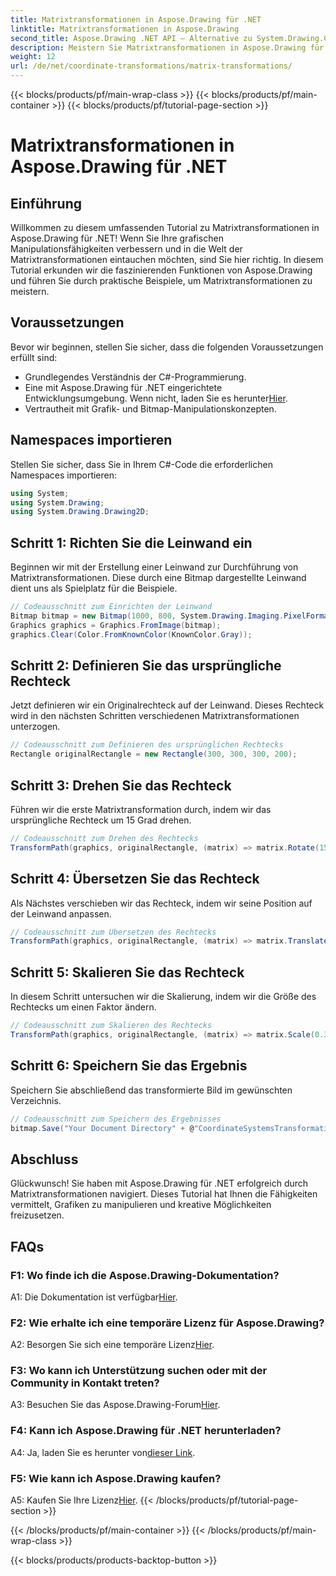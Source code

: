```yaml
---
title: Matrixtransformationen in Aspose.Drawing für .NET
linktitle: Matrixtransformationen in Aspose.Drawing
second_title: Aspose.Drawing .NET API – Alternative zu System.Drawing.Common
description: Meistern Sie Matrixtransformationen in Aspose.Drawing für .NET mit dieser Schritt-für-Schritt-Anleitung.
weight: 12
url: /de/net/coordinate-transformations/matrix-transformations/
---
```


{{< blocks/products/pf/main-wrap-class >}}
{{< blocks/products/pf/main-container >}}
{{< blocks/products/pf/tutorial-page-section >}}

# Matrixtransformationen in Aspose.Drawing für .NET

## Einführung

Willkommen zu diesem umfassenden Tutorial zu Matrixtransformationen in Aspose.Drawing für .NET! Wenn Sie Ihre grafischen Manipulationsfähigkeiten verbessern und in die Welt der Matrixtransformationen eintauchen möchten, sind Sie hier richtig. In diesem Tutorial erkunden wir die faszinierenden Funktionen von Aspose.Drawing und führen Sie durch praktische Beispiele, um Matrixtransformationen zu meistern.

## Voraussetzungen

Bevor wir beginnen, stellen Sie sicher, dass die folgenden Voraussetzungen erfüllt sind:

- Grundlegendes Verständnis der C#-Programmierung.
-  Eine mit Aspose.Drawing für .NET eingerichtete Entwicklungsumgebung. Wenn nicht, laden Sie es herunter[Hier](https://releases.aspose.com/drawing/net/).
- Vertrautheit mit Grafik- und Bitmap-Manipulationskonzepten.

## Namespaces importieren

Stellen Sie sicher, dass Sie in Ihrem C#-Code die erforderlichen Namespaces importieren:

```csharp
using System;
using System.Drawing;
using System.Drawing.Drawing2D;
```

## Schritt 1: Richten Sie die Leinwand ein

Beginnen wir mit der Erstellung einer Leinwand zur Durchführung von Matrixtransformationen. Diese durch eine Bitmap dargestellte Leinwand dient uns als Spielplatz für die Beispiele.

```csharp
// Codeausschnitt zum Einrichten der Leinwand
Bitmap bitmap = new Bitmap(1000, 800, System.Drawing.Imaging.PixelFormat.Format32bppPArgb);
Graphics graphics = Graphics.FromImage(bitmap);
graphics.Clear(Color.FromKnownColor(KnownColor.Gray));
```

## Schritt 2: Definieren Sie das ursprüngliche Rechteck

Jetzt definieren wir ein Originalrechteck auf der Leinwand. Dieses Rechteck wird in den nächsten Schritten verschiedenen Matrixtransformationen unterzogen.

```csharp
// Codeausschnitt zum Definieren des ursprünglichen Rechtecks
Rectangle originalRectangle = new Rectangle(300, 300, 300, 200);
```

## Schritt 3: Drehen Sie das Rechteck

Führen wir die erste Matrixtransformation durch, indem wir das ursprüngliche Rechteck um 15 Grad drehen.

```csharp
// Codeausschnitt zum Drehen des Rechtecks
TransformPath(graphics, originalRectangle, (matrix) => matrix.Rotate(15.0f));
```

## Schritt 4: Übersetzen Sie das Rechteck

Als Nächstes verschieben wir das Rechteck, indem wir seine Position auf der Leinwand anpassen.

```csharp
// Codeausschnitt zum Übersetzen des Rechtecks
TransformPath(graphics, originalRectangle, (matrix) => matrix.Translate(-250, -250));
```

## Schritt 5: Skalieren Sie das Rechteck

In diesem Schritt untersuchen wir die Skalierung, indem wir die Größe des Rechtecks um einen Faktor ändern.

```csharp
// Codeausschnitt zum Skalieren des Rechtecks
TransformPath(graphics, originalRectangle, (matrix) => matrix.Scale(0.3f, 0.3f));
```

## Schritt 6: Speichern Sie das Ergebnis

Speichern Sie abschließend das transformierte Bild im gewünschten Verzeichnis.

```csharp
// Codeausschnitt zum Speichern des Ergebnisses
bitmap.Save("Your Document Directory" + @"CoordinateSystemsTransformations\MatrixTransformations_out.png");
```

## Abschluss

Glückwunsch! Sie haben mit Aspose.Drawing für .NET erfolgreich durch Matrixtransformationen navigiert. Dieses Tutorial hat Ihnen die Fähigkeiten vermittelt, Grafiken zu manipulieren und kreative Möglichkeiten freizusetzen.

## FAQs

### F1: Wo finde ich die Aspose.Drawing-Dokumentation?

 A1: Die Dokumentation ist verfügbar[Hier](https://reference.aspose.com/drawing/net/).

### F2: Wie erhalte ich eine temporäre Lizenz für Aspose.Drawing?

 A2: Besorgen Sie sich eine temporäre Lizenz[Hier](https://purchase.aspose.com/temporary-license/).

### F3: Wo kann ich Unterstützung suchen oder mit der Community in Kontakt treten?

 A3: Besuchen Sie das Aspose.Drawing-Forum[Hier](https://forum.aspose.com/c/diagram/17).

### F4: Kann ich Aspose.Drawing für .NET herunterladen?

 A4: Ja, laden Sie es herunter von[dieser Link](https://releases.aspose.com/drawing/net/).

### F5: Wie kann ich Aspose.Drawing kaufen?

 A5: Kaufen Sie Ihre Lizenz[Hier](https://purchase.aspose.com/buy).
{{< /blocks/products/pf/tutorial-page-section >}}

{{< /blocks/products/pf/main-container >}}
{{< /blocks/products/pf/main-wrap-class >}}

{{< blocks/products/products-backtop-button >}}
